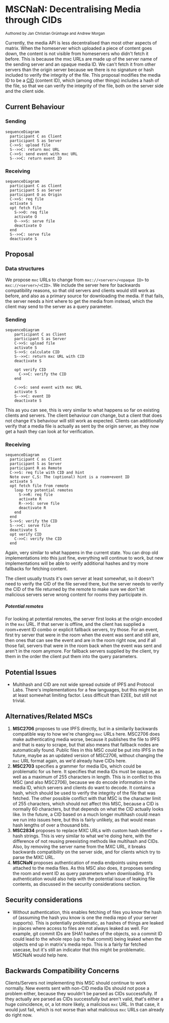 # MSCNaN: Decentralising Media through CIDs
<sup>Authored by Jan Christian Grünhage and Andrew Morgan</sup>

Currently, the media API is less decentralised than most other aspects of
matrix. When the homeserver which uploaded a piece of content goes down, the
content is not visible from homeservers who didn't fetch it before. This is
because the mxc URLs are made up of the server name of the sending server and
an opaque media ID. We can't fetch it from other servers than the origin
server because we there is no signature or hash included to verify the
integrity of the file. This proposal modifies the media ID to be a
[CID](https:/github.com/multiformats/cid) (content ID), which (among other
things) includes a hash of the file, so that we can verify the integrity of
the file, both on the server side and the client side.

## Current Behaviour
### Sending
```mermaid
sequenceDiagram
  participant C as Client
  participant S as Server
  C->>S: upload file
  S-->>C: return mxc URL
  C->>S: send event with mxc URL
  S-->>C: return event ID
```

### Receiving
```mermaid
sequenceDiagram
  participant C as Client
  participant S as Server
  participant O as Origin
  C->>S: req file
  activate S
  opt fetch file
    S->>O: req file
    activate O
    O-->>S: serve file
    deactivate O
  end
  S-->>C: serve file
  deactivate S
```

## Proposal
### Data structures
We propose `mxc` URLs to change from `mxc://<server>/<opaque ID>` to
`mxc://<server>/<CID>`. We include the server here for backwards
compatibility reasons, so that old servers and clients would still work as
before, and also as a primary source for downloading the media. If that
fails, the server needs a hint where to get the media from instead, which the
client may send to the server as a query parameter.

### Sending
```mermaid
sequenceDiagram
    participant C as Client
    participant S as Server
    C->>S: upload file
    activate S
    S->>S: calculate CID
    S-->>C: return mxc URL with CID
    deactivate S

    opt verify CID
      C->>C: verify the CID
    end

    C->>S: send event with mxc URL
    activate S
    S-->>C: event ID
    deactivate S
```

This as you can see, this is very similar to what happens so far on existing
clients and servers. The client behaviour *can* change, but a client that
does not change it's behaviour will still work as expected. Clients can
additionally verify that a media file is actually as sent by the origin
server, as they now get a hash they can look at for verification.

### Receiving
```mermaid
sequenceDiagram
  participant C as Client
  participant S as Server
  participant R as Remote
  C->>S: req file with CID and hint
  Note over C,S: The (optional) hint is a room+event ID
  activate S
  opt fetch file from remote
    loop try potential remotes
      S->>R: req file
      activate R
      R-->>S: serve file
      deactivate R
    end
  end
  S->>S: verify the CID
  S-->>C: serve file
  deactivate S
  opt verify CID
    C->>C: verify the CID
  end
```

Again, very similar to what happens in the current state. You can drop old
implementations into this just fine, everything will continue to work, but
new implementations will be able to verify additional hashes and try more
fallbacks for fetching content.

The client usually trusts it's own server at least somewhat, so it doesn't
need to verify the CID of the file served there, but the server needs to
verify the CID of the file returned by the remote to make sure we don't let
malicious servers serve wrong content for rooms they participate in.

##### Potential remotes
For looking at potential remotes, the server first looks at the origin
encoded in the `mxc` URL. If that server is offline, and the client has
supplied a room+event ID combo or explicit fallback servers, try those. For
an event, first try server that were in the room when the event was sent and
still are, then ones that can see the event and are in the room right now,
and if all those fail, servers that were in the room back when the event was
sent and aren't in the room anymore. For fallback servers supplied by the
client, try them in the order the client put them into the query parameters.

## Potential Issues
 - Multihash and CID are not wide spread outside of IPFS and Protocol Labs.
   There's implementations for a few languages, but this might be an at least
   somewhat limiting factor. Less difficult than E2EE, but still not trivial.

## Alternatives/Related MSCs
1. **MSC2706** proposes to use IPFS directly, but in a similarily backwards
   compatible way to how we're changing `mxc` URLs here. MSC2706 does make
   authenticating media worse, because it publishes the file to IPFS and that
   is easy to scrape, but that also means that fallback nodes are
   automatically found. Public files in this MSC *could* be put into IPFS in
   the future, maybe as an updated version of MSC2706, without changing the
   `mxc` URL format again, as we'd already have CIDs here.
1. **MSC2703** specifies a grammer for media IDs, which could be problematic
   for us here. It specifies that media IDs must be opaque, as well as a
   maximum of 255 characters in length. This is in conflict to this MSC (and
   also MSC2706), because we do encode information in the media ID, which
   servers and clients do want to decode. It contains a hash, which should be
   used to verify the integrity of the file that was fetched. The other
   possible conflict with that MSC is the character limit of 255 characters,
   which should not affect this MSC, because a CID is normally 60 characters,
   but that depends on what the CID actually looks like. In the future, a CID
   based on a much longer multihash could mean we run into issues here, but
   this is fairly unlikely, as that would mean hash lengths of over a
   thousand bits.
1. **MSC2834** proposes to replace MXC URLs with custom hash identifier + hash
   strings. This is very similar to what we're doing here, with the difference
   of not reusing preexisting methods like multihash and CIDs.  Also, by
   removing the server name from the MXC URL, it breaks backwards compatibility
   on the server side, and for clients which try to parse the
   MXC URL.
1. **MSCNaN** proposes authentication of media endpoints using events attached
   to the media files. As this MSC also does, it proposes sending the room and
   event ID as query parameters when downloading. It's authentication would also
   help with the potential issue of leaking file contents, as discussed in the
   security considerations section.

## Security considerations
 - Without authentication, this enables fetching of files you know the hash of
   (assuming the hash you know is one the media repo of your server
   supports). This is potentially problematic, as hashes of things are leaked
   in places where access to files are not always leaked as well. For
   example, git commit IDs are SHA1 hashes of the objects, so a commit ID
   could lead to the whole repo (up to that commit) being leaked when the
   objects end up in matrix's media repo. This is a fairly far fetched
   usecase, but it's still an indicator that this might be problematic.
   MSCNaN would help here.

## Backwards Compatibility Concerns
Clients/Servers not implementing this MSC should continue to work normally.
New events sent with non-CID media IDs should not pose a problem either,
because they wouldn't be parsed as CIDs successfully. If they actually are
parsed as CIDs successfully but aren't valid, that's either a huge
coincidence, or, a lot more likely, a malicious `mxc` URL. In that case, it
would just fail, which is not worse than what malicious `mxc` URLs can
already do right now.
